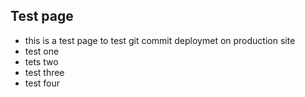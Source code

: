 ## **Test page**

- this is a test page to test git commit deploymet on production site
- test one
- tets two
- test three
- test four
